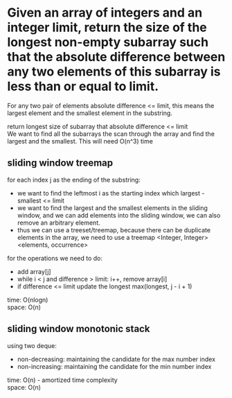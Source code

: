 # Given an array of integers and an integer limit, return the size of the longest non-empty subarray such that the absolute difference between any two elements of this subarray is less than or equal to limit.
For any two pair of elements absolute difference <= limit, this means the largest element and the smallest element in the substring.

return longest size of subarray that absolute difference <= limit<br>
We want to find all the subarrays the scan through the array and find the largest and the smallest. This will need O(n^3) time<br>

## sliding window treemap
for each index j as the ending of the substring:
- we want to find the leftmost i as the starting index which largest - smallest <= limit
- we want to find the largest and the smallest elements in the sliding window, and we can add elements into the sliding window, we can also remove an arbitrary element.
- thus we can use a treeset/treemap, because there can be duplicate elements in the array, we need to use a treemap \<Integer, Integer> \<elements, occurrence>

for the operations we need to do:
- add array[j]
- while i < j and difference > limit: i++, remove array[i]
- if difference <= limit update the longest max(longest, j - i + 1)

time: O(nlogn)<br>
space: O(n)

## sliding window monotonic stack
using two deque:
- non-decreasing: maintaining the candidate for the max number index
- non-increasing: maintaining the candidate for the min number index

time: O(n) - amortized time complexity<br>
space: O(n)


